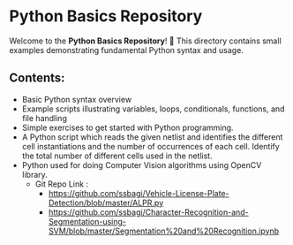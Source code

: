 # Python Basics Repository

Welcome to the **Python Basics Repository**! 🚀 This directory contains small examples demonstrating fundamental Python syntax and usage.

## Contents:
- Basic Python syntax overview
- Example scripts illustrating variables, loops, conditionals, functions, and file handling
- Simple exercises to get started with Python programming.
- A Python script which reads the given netlist and identifies the different cell instantiations and the number of occurrences of each cell. Identify the total number of different cells used in the netlist.
- Python used for doing Computer Vision algorithms using OpenCV library.
  - Git Repo Link :
    - https://github.com/ssbagi/Vehicle-License-Plate-Detection/blob/master/ALPR.py
    - https://github.com/ssbagi/Character-Recognition-and-Segmentation-using-SVM/blob/master/Segmentation%20and%20Recognition.ipynb 









